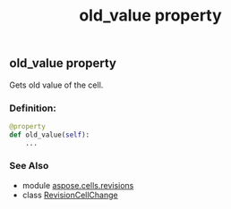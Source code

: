 ﻿---
title: old_value property
second_title: Aspose.Cells for Python via .NET API References
description: 
type: docs
weight: 130
url: /aspose.cells.revisions/revisioncellchange/old_value/
is_root: false
---

## old_value property


Gets old value of the cell.
### Definition:
```python
@property
def old_value(self):
    ...
```

### See Also
* module [aspose.cells.revisions](../../)
* class [RevisionCellChange](/cells/python-net/aspose.cells.revisions/revisioncellchange)
